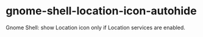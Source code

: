 # gnome-shell-location-icon-autohide
Gnome Shell: show Location icon only if Location services are enabled.
